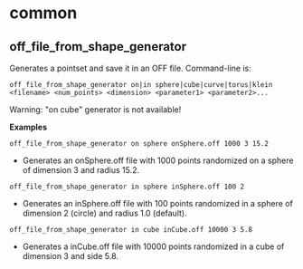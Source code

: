 

# common #

## off_file_from_shape_generator ##

Generates a pointset and save it in an OFF file. Command-line is:

```
off_file_from_shape_generator on|in sphere|cube|curve|torus|klein <filename> <num_points> <dimension> <parameter1> <parameter2>...
```

Warning: "on cube" generator is not available!

**Examples**

```
off_file_from_shape_generator on sphere onSphere.off 1000 3 15.2
```

* Generates an onSphere.off file with 1000 points randomized on a sphere of dimension 3 and radius 15.2.

```
off_file_from_shape_generator in sphere inSphere.off 100 2
```

* Generates an inSphere.off file with 100 points randomized in a sphere of dimension 2 (circle) and radius 1.0 (default).

```
off_file_from_shape_generator in cube inCube.off 10000 3 5.8
```

* Generates a inCube.off file with 10000 points randomized in a cube of dimension 3 and side 5.8.
